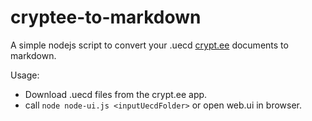 # cryptee-to-markdown
A simple nodejs script to convert your .uecd [crypt.ee](https://github.com/cryptee) documents to markdown.

Usage:
* Download .uecd files from the crypt.ee app.
* call `node node-ui.js <inputUecdFolder>` or open web.ui in browser.
